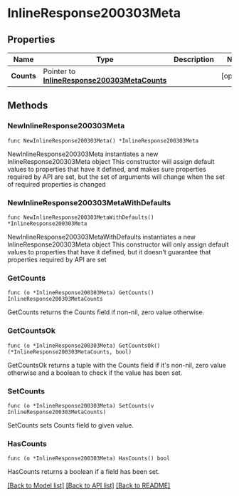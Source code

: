 # InlineResponse200303Meta

## Properties

Name | Type | Description | Notes
------------ | ------------- | ------------- | -------------
**Counts** | Pointer to [**InlineResponse200303MetaCounts**](InlineResponse200303MetaCounts.md) |  | [optional] 

## Methods

### NewInlineResponse200303Meta

`func NewInlineResponse200303Meta() *InlineResponse200303Meta`

NewInlineResponse200303Meta instantiates a new InlineResponse200303Meta object
This constructor will assign default values to properties that have it defined,
and makes sure properties required by API are set, but the set of arguments
will change when the set of required properties is changed

### NewInlineResponse200303MetaWithDefaults

`func NewInlineResponse200303MetaWithDefaults() *InlineResponse200303Meta`

NewInlineResponse200303MetaWithDefaults instantiates a new InlineResponse200303Meta object
This constructor will only assign default values to properties that have it defined,
but it doesn't guarantee that properties required by API are set

### GetCounts

`func (o *InlineResponse200303Meta) GetCounts() InlineResponse200303MetaCounts`

GetCounts returns the Counts field if non-nil, zero value otherwise.

### GetCountsOk

`func (o *InlineResponse200303Meta) GetCountsOk() (*InlineResponse200303MetaCounts, bool)`

GetCountsOk returns a tuple with the Counts field if it's non-nil, zero value otherwise
and a boolean to check if the value has been set.

### SetCounts

`func (o *InlineResponse200303Meta) SetCounts(v InlineResponse200303MetaCounts)`

SetCounts sets Counts field to given value.

### HasCounts

`func (o *InlineResponse200303Meta) HasCounts() bool`

HasCounts returns a boolean if a field has been set.


[[Back to Model list]](../README.md#documentation-for-models) [[Back to API list]](../README.md#documentation-for-api-endpoints) [[Back to README]](../README.md)


